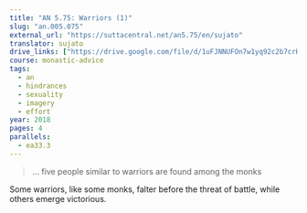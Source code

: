 ```yaml
---
title: "AN 5.75: Warriors (1)"
slug: "an.005.075"
external_url: "https://suttacentral.net/an5.75/en/sujato"
translator: sujato
drive_links: ["https://drive.google.com/file/d/1uFJNNUFOn7w1yq92c2b7crHtAnAQGfA5"]
course: monastic-advice
tags:
  - an
  - hindrances
  - sexuality
  - imagery
  - effort
year: 2018
pages: 4
parallels:
  - ea33.3
---
```


> … five people similar to warriors are found among the monks

Some warriors, like some monks, falter before the threat of battle, while others emerge victorious.

